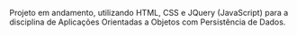 Projeto em andamento, utilizando HTML, CSS e JQuery (JavaScript) para a disciplina de Aplicações Orientadas a Objetos com Persistência de Dados.